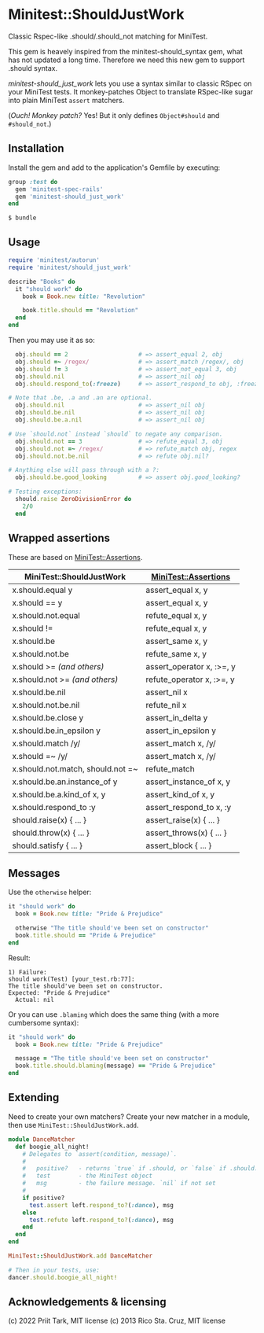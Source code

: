 # Minitest::ShouldJustWork

Classic Rspec-like .should/.should_not matching for MiniTest.

This gem is heavely inspired from the minitest-should_syntax gem,
what has not updated a long time. Therefore we need this new gem to support .should syntax.

*minitest-should_just_work* lets you use a syntax similar to classic RSpec on your MiniTest 
tests.  It monkey-patches Object to translate RSpec-like sugar into plain 
MiniTest `assert` matchers.

(*Ouch! Monkey patch?* Yes! But it only defines `Object#should` and 
 `#should_not`.)

## Installation

Install the gem and add to the application's Gemfile by executing:

``` ruby
group :test do
  gem 'minitest-spec-rails'
  gem 'minitest-should_just_work'
end
```

    $ bundle

## Usage

``` ruby
require 'minitest/autorun'
require 'minitest/should_just_work'

describe "Books" do
  it "should work" do
    book = Book.new title: "Revolution"

    book.title.should == "Revolution"
  end
end

```

Then you may use it as so:

```ruby
  obj.should == 2                    # => assert_equal 2, obj
  obj.should =~ /regex/              # => assert_match /regex/, obj
  obj.should != 3                    # => assert_not_equal 3, obj
  obj.should.nil                     # => assert_nil obj
  obj.should.respond_to(:freeze)     # => assert_respond_to obj, :freeze 

# Note that .be, .a and .an are optional.
  obj.should.nil                     # => assert_nil obj
  obj.should.be.nil                  # => assert_nil obj
  obj.should.be.a.nil                # => assert_nil obj

# Use `should.not` instead `should` to negate any comparison.
  obj.should.not == 3                # => refute_equal 3, obj
  obj.should.not =~ /regex/          # => refute_match obj, regex
  obj.should.not.be.nil              # => refute obj.nil?

# Anything else will pass through with a ?:
  obj.should.be.good_looking         # => assert obj.good_looking?

# Testing exceptions:
  should.raise ZeroDivisionError do
    2/0
  end
```

## Wrapped assertions

These are based on [MiniTest::Assertions].

| MiniTest::ShouldJustWork                | [MiniTest::Assertions]      |
|-----------------------------------------|-----------------------------|
| x.should.equal y                        | assert_equal x, y           |
| x.should == y                           | assert_equal x, y           |
| x.should.not.equal                      | refute_equal x, y           |
| x.should !=                             | refute_equal x, y           |
| x.should.be                             | assert_same x, y            |
| x.should.not.be                         | refute_same x, y            |
| x.should >= *(and others)*              | assert_operator x, :>=, y   |
| x.should.not >= *(and others)*          | refute_operator x, :>=, y   |
| x.should.be.nil                         | assert_nil x                |
| x.should.not.be.nil                     | refute_nil x                |
| x.should.be.close y                     | assert_in_delta y           |
| x.should.be.in_epsilon y                | assert_in_epsilon y         |
| x.should.match /y/                      | assert_match x, /y/         |
| x.should =~ /y/                         | assert_match x, /y/         |
| x.should.not.match, should.not =~       | refute_match                |
| x.should.be.an.instance_of y            | assert_instance_of x, y     |
| x.should.be.a.kind_of x, y              | assert_kind_of x, y         |
| x.should.respond_to :y                  | assert_respond_to x, :y     |
| should.raise(x) { ... }                 | assert_raise(x) { ... }     |
| should.throw(x) { ... }                 | assert_throws(x) { ... }    |
| should.satisfy { ... }                  | assert_block { ... }        |

[MiniTest::Assertions]: https://github.com/seattlerb/minitest/blob/master/lib/minitest/unit.rb

## Messages

Use the `otherwise` helper:

``` ruby
it "should work" do
  book = Book.new title: "Pride & Prejudice"

  otherwise "The title should've been set on constructor"
  book.title.should == "Pride & Prejudice"
end
```

Result:

```
1) Failure:
should work(Test) [your_test.rb:77]:
The title should've been set on constructor.
Expected: "Pride & Prejudice"
  Actual: nil
```

Or you can use `.blaming` which does the same thing (with a more cumbersome 
    syntax):

``` ruby
it "should work" do
  book = Book.new title: "Pride & Prejudice"

  message = "The title should've been set on constructor"
  book.title.should.blaming(message) == "Pride & Prejudice"
end
```

## Extending

Need to create your own matchers? Create your new matcher in a module, then use 
`MiniTest::ShouldJustWork.add`.

```ruby
module DanceMatcher
  def boogie_all_night!
    # Delegates to `assert(condition, message)`.
    #
    #   positive?   - returns `true` if .should, or `false` if .should.not
    #   test        - the MiniTest object
    #   msg         - the failure message. `nil` if not set
    #
    if positive?
      test.assert left.respond_to?(:dance), msg
    else
      test.refute left.respond_to?(:dance), msg
    end
  end
end

MiniTest::ShouldJustWork.add DanceMatcher

# Then in your tests, use:
dancer.should.boogie_all_night!
```

## Acknowledgements & licensing

(c) 2022 Priit Tark, MIT license
(c) 2013 Rico Sta. Cruz, MIT license
